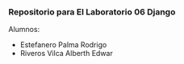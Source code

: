 ### Repositorio para El Laboratorio 06 Django

Alumnos:
- Estefanero Palma Rodrigo
- Riveros Vilca Alberth Edwar
